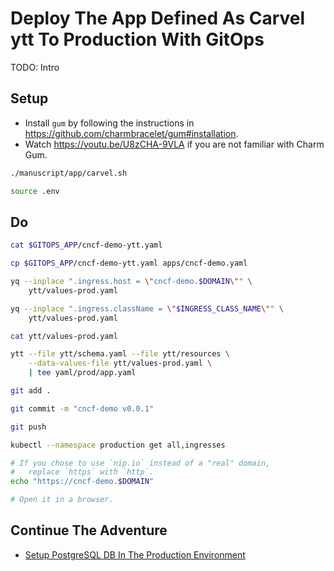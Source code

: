 # Deploy The App Defined As Carvel ytt To Production With GitOps

TODO: Intro

## Setup

* Install `gum` by following the instructions in https://github.com/charmbracelet/gum#installation.
* Watch https://youtu.be/U8zCHA-9VLA if you are not familiar with Charm Gum.

```bash
./manuscript/app/carvel.sh

source .env
```

## Do

```bash
cat $GITOPS_APP/cncf-demo-ytt.yaml

cp $GITOPS_APP/cncf-demo-ytt.yaml apps/cncf-demo.yaml

yq --inplace ".ingress.host = \"cncf-demo.$DOMAIN\"" \
    ytt/values-prod.yaml

yq --inplace ".ingress.className = \"$INGRESS_CLASS_NAME\"" \
    ytt/values-prod.yaml

cat ytt/values-prod.yaml

ytt --file ytt/schema.yaml --file ytt/resources \
    --data-values-file ytt/values-prod.yaml \
    | tee yaml/prod/app.yaml

git add .

git commit -m "cncf-demo v0.0.1"

git push

kubectl --namespace production get all,ingresses

# If you chose to use `nip.io` instead of a "real" domain,
#   replace `https` with `http`.
echo "https://cncf-demo.$DOMAIN"

# Open it in a browser.
```

## Continue The Adventure

* [Setup PostgreSQL DB In The Production Environment](../db-production/README.md)
